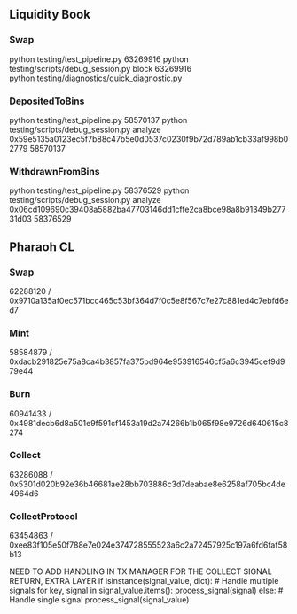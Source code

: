## Liquidity Book
### Swap
python testing/test_pipeline.py 63269916
python testing/scripts/debug_session.py block 63269916  
python testing/diagnostics/quick_diagnostic.py

### DepositedToBins
python testing/test_pipeline.py 58570137
python testing/scripts/debug_session.py analyze 0x59e5135a0123ec5f7b88c47b5e0d0537c0230f9b72d789ab1cb33af998b02779 58570137

### WithdrawnFromBins
python testing/test_pipeline.py 58376529
python testing/scripts/debug_session.py analyze 0x06cd109690c39408a5882ba47703146dd1cffe2ca8bce98a8b91349b27731d03 58376529


## Pharaoh CL
### Swap
62288120 / 0x9710a135af0ec571bcc465c53bf364d7f0c5e8f567c7e27c881ed4c7ebfd6ed7
### Mint
58584879 / 0xdacb291825e75a8ca4b3857fa375bd964e953916546cf5a6c3945cef9d979e44
### Burn
60941433 / 0x4981decb6d8a501e9f591cf1453a19d2a74266b1b065f98e9726d640615c8274
### Collect
63286088 / 0x5301d020b92e36b46681ae28bb703886c3d7deabae8e6258af705bc4de4964d6
### CollectProtocol
63454863 / 0xee83f105e50f788e7e024e374728555523a6c2a72457925c197a6fd6faf58b13



NEED TO ADD HANDLING IN TX MANAGER FOR THE COLLECT SIGNAL RETURN, EXTRA LAYER
if isinstance(signal_value, dict):
    # Handle multiple signals
    for key, signal in signal_value.items():
        process_signal(signal)
else:
    # Handle single signal
    process_signal(signal_value)